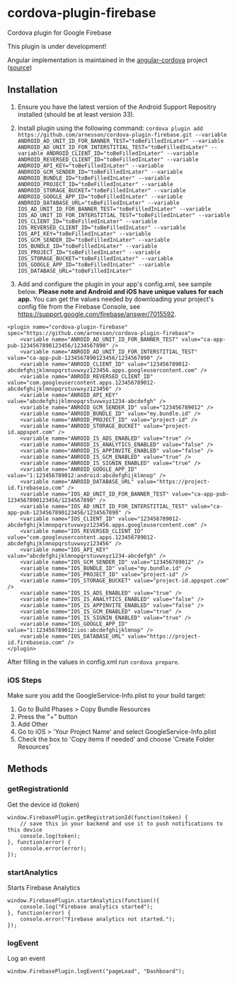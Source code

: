 # cordova-plugin-firebase
Cordova plugin for Google Firebase

This plugin is under development!

Angular implementation is maintained in the [angular-cordova](https://github.com/arnesson/angular-cordova) project ([source](https://github.com/arnesson/angular-cordova/blob/master/src/plugins/3rdparty/firebase.js))

## Installation

1. Ensure you have the latest version of the Android Support Repositry installed (should be at least version 33).
2. Install plugin using the following command:
`cordova plugin add https://github.com/arnesson/cordova-plugin-firebase.git --variable ANDROID_AD_UNIT_ID_FOR_BANNER_TEST="toBeFilledInLater" --variable ANDROID_AD_UNIT_ID_FOR_INTERSTITIAL_TEST="toBeFilledInLater" --variable ANDROID_CLIENT_ID="toBeFilledInLater" --variable ANDROID_REVERSED_CLIENT_ID="toBeFilledInLater" --variable ANDROID_API_KEY="toBeFilledInLater" --variable ANDROID_GCM_SENDER_ID="toBeFilledInLater" --variable ANDROID_BUNDLE_ID="toBeFilledInLater" --variable ANDROID_PROJECT_ID="toBeFilledInLater" --variable ANDROID_STORAGE_BUCKET="toBeFilledInLater" --variable ANDROID_GOOGLE_APP_ID="toBeFilledInLater" --variable ANDROID_DATABASE_URL="toBeFilledInLater" --variable IOS_AD_UNIT_ID_FOR_BANNER_TEST="toBeFilledInLater" --variable IOS_AD_UNIT_ID_FOR_INTERSTITIAL_TEST="toBeFilledInLater" --variable IOS_CLIENT_ID="toBeFilledInLater" --variable IOS_REVERSED_CLIENT_ID="toBeFilledInLater" --variable IOS_API_KEY="toBeFilledInLater" --variable IOS_GCM_SENDER_ID="toBeFilledInLater" --variable IOS_BUNDLE_ID="toBeFilledInLater" --variable IOS_PROJECT_ID="toBeFilledInLater" --variable IOS_STORAGE_BUCKET="toBeFilledInLater" --variable IOS_GOOGLE_APP_ID="toBeFilledInLater" --variable IOS_DATABASE_URL="toBeFilledInLater"`

3. Add and configure the plugin in your app's config.xml, see sample below. <b>Please note and Android and iOS have unique values for each app.</b> You can get the values needed by downloading your project's config file from the Firebase Console, see https://support.google.com/firebase/answer/7015592.
```
<plugin name="cordova-plugin-firebase" spec="https://github.com/arnesson/cordova-plugin-firebase">
    <variable name="ANROID_AD_UNIT_ID_FOR_BANNER_TEST" value="ca-app-pub-1234567890123456/1234567890" />
    <variable name="ANROID_AD_UNIT_ID_FOR_INTERSTITIAL_TEST" value="ca-app-pub-1234567890123456/1234567890" />
    <variable name="ANROID_CLIENT_ID" value="123456789012-abcdefghijklmnopqrstuvwxyz123456.apps.googleusercontent.com" />
    <variable name="ANROID_REVERSED_CLIENT_ID" value="com.googleusercontent.apps.123456789012-abcdefghijklmnopqrstuvwxyz123456" />
    <variable name="ANROID_API_KEY" value="abcdefghijklmnopqrstuvwxyz1234-abcdefgh" />
    <variable name="ANROID_GCM_SENDER_ID" value="123456789012" />
    <variable name="ANROID_BUNDLE_ID" value="my.bundle.id" />
    <variable name="ANROID_PROJECT_ID" value="project-id" />
    <variable name="ANROID_STORAGE_BUCKET" value="project-id.appspot.com" />
    <variable name="ANROID_IS_ADS_ENABLED" value="true" />
    <variable name="ANROID_IS_ANALYTICS_ENABLED" value="false" />
    <variable name="ANROID_IS_APPINVITE_ENABLED" value="false" />
    <variable name="ANROID_IS_GCM_ENABLED" value="true" />
    <variable name="ANROID_IS_SIGNIN_ENABLED" value="true" />
    <variable name="ANROID_GOOGLE_APP_ID" value="1:123456789012:android:abcdefghijklmnop" />
    <variable name="ANROID_DATABASE_URL" value="https://project-id.firebaseio.com" />
    <variable name="IOS_AD_UNIT_ID_FOR_BANNER_TEST" value="ca-app-pub-1234567890123456/1234567890" />
    <variable name="IOS_AD_UNIT_ID_FOR_INTERSTITIAL_TEST" value="ca-app-pub-1234567890123456/1234567890" />
    <variable name="IOS_CLIENT_ID" value="123456789012-abcdefghijklmnopqrstuvwxyz123456.apps.googleusercontent.com" />
    <variable name="IOS_REVERSED_CLIENT_ID" value="com.googleusercontent.apps.123456789012-abcdefghijklmnopqrstuvwxyz123456" />
    <variable name="IOS_API_KEY" value="abcdefghijklmnopqrstuvwxyz1234-abcdefgh" />
    <variable name="IOS_GCM_SENDER_ID" value="123456789012" />
    <variable name="IOS_BUNDLE_ID" value="my.bundle.id" />
    <variable name="IOS_PROJECT_ID" value="project-id" />
    <variable name="IOS_STORAGE_BUCKET" value="project-id.appspot.com" />
    <variable name="IOS_IS_ADS_ENABLED" value="true" />
    <variable name="IOS_IS_ANALYTICS_ENABLED" value="false" />
    <variable name="IOS_IS_APPINVITE_ENABLED" value="false" />
    <variable name="IOS_IS_GCM_ENABLED" value="true" />
    <variable name="IOS_IS_SIGNIN_ENABLED" value="true" />
    <variable name="IOS_GOOGLE_APP_ID" value="1:123456789012:ios:abcdefghijklmnop" />
    <variable name="IOS_DATABASE_URL" value="https://project-id.firebaseio.com" />
</plugin>
```

After filling in the values in config.xml run `cordova prepare`.

### iOS Steps

Make sure you add the GoogleService-Info.plist to your build target:

1. Go to Build Phases > Copy Bundle Resources
2. Press the "+" button
3. Add Other
4. Go to iOS > 'Your Project Name' and select GoogleService-Info.plist
5. Check the box to 'Copy items if needed' and choose 'Create Folder Resources'


## Methods

### getRegistrationId

Get the device id (token)
```
window.FirebasePlugin.getRegistrationId(function(token) {
    // save this in your backend and use it to push notifications to this device
    console.log(token);
}, function(error) {
    console.error(error);
});
```

### startAnalytics

Starts Firebase Analytics
```
window.FirebasePlugin.startAnalytics(function(){
    console.log("Firebase analytics started");
}, function(error) {
    console.error("Firebase analytics not started.");
});
```

### logEvent

Log an event
```
window.FirebasePlugin.logEvent("pageLoad", "Dashboard");
```
